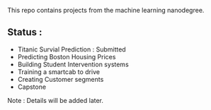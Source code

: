 This repo contains projects from the machine learning nanodegree.

## Status : 

* Titanic Survial Prediction : Submitted
* Predicting Boston Housing Prices
* Building Student Intervention systems
* Training a smartcab to drive
* Creating Customer segments
* Capstone

Note : Details will be added later.
